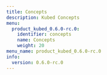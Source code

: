 ```yaml
---
title: Concepts
description: Kubed Concepts
menu:
  product_kubed_0.6.0-rc.0:
    identifier: concepts
    name: Concepts
    weight: 20
menu_name: product_kubed_0.6.0-rc.0
info:
  version: 0.6.0-rc.0
---
```


